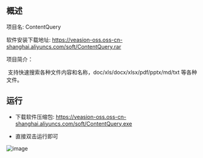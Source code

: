 ## 概述
项目名: ContentQuery

软件安装下载地址: https://veasion-oss.oss-cn-shanghai.aliyuncs.com/soft/ContentQuery.rar

项目简介：

​	支持快速搜索各种文件内容和名称，doc/xls/docx/xlsx/pdf/pptx/md/txt 等各种文件。



## 运行

- 下载软件压缩包:  https://veasion-oss.oss-cn-shanghai.aliyuncs.com/soft/ContentQuery.exe

- 直接双击运行即可


![image](https://veasion-img.oss-cn-beijing.aliyuncs.com/github/ContentQuery2.png)

